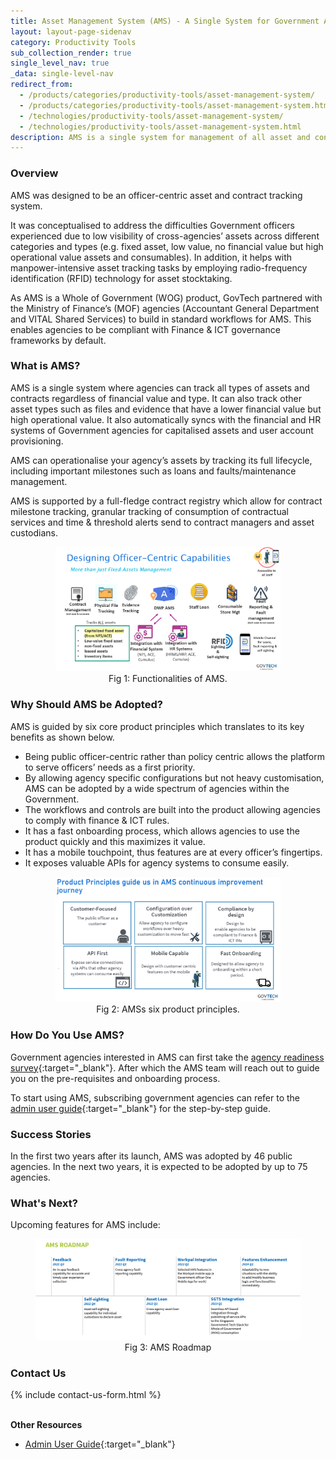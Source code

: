 ```yaml
---
title: Asset Management System (AMS) - A Single System for Government Asset & Contract Management
layout: layout-page-sidenav
category: Productivity Tools
sub_collection_render: true
single_level_nav: true
_data: single-level-nav
redirect_from:
  - /products/categories/productivity-tools/asset-management-system/
  - /products/categories/productivity-tools/asset-management-system.html
  - /technologies/productivity-tools/asset-management-system/
  - /technologies/productivity-tools/asset-management-system.html
description: AMS is a single system for management of all asset and contract types in the Government.
---
```


### Overview

AMS was designed to be an officer-centric asset and contract tracking system.

It was conceptualised to address the difficulties Government officers experienced due to low visibility of cross-agencies’ assets across different categories and types (e.g. fixed asset, low value, no financial value but high operational value assets and consumables). In addition, it helps with manpower-intensive asset tracking tasks by employing radio-frequency identification (RFID) technology for asset stocktaking.

As AMS is a Whole of Government (WOG) product, GovTech partnered with the Ministry of Finance’s (MOF) agencies (Accountant General Department and VITAL Shared Services) to build in standard workflows for AMS. This enables agencies to be compliant with Finance & ICT governance frameworks by default.

### What is AMS?

AMS is a single system where agencies can track all types of assets and contracts regardless of financial value and type. It can also track other asset types such as files and evidence that have a lower financial value but high operational value. It also automatically syncs with the financial and HR systems of Government agencies for capitalised assets and user account provisioning.

AMS can operationalise your agency’s assets by tracking its full lifecycle, including important milestones such as loans and faults/maintenance management.

AMS is supported by a full-fledge contract registry which allow for contract milestone tracking, granular tracking of consumption of contractual services and time & threshold alerts send to contract managers and asset custodians.

<figure style="text-align: center">
  <img
    src="/assets/img/ams-overview.png" width="85%" height="85%" 
    alt="Fig 1: Functionalities of AMS."
  />
  <figcaption>Fig 1: Functionalities of AMS.</figcaption>
</figure>
  
### Why Should AMS be Adopted?

AMS is guided by six core product principles which translates to its key benefits as shown below.

- Being public officer-centric rather than policy centric allows the platform to serve officers’ needs as a first priority.
- By allowing agency specific configurations but not heavy customisation, AMS can be adopted by a wide spectrum of agencies within the Government.
- The workflows and controls are built into the product allowing agencies to comply with finance & ICT rules.
- It has a fast onboarding process, which allows agencies to use the product quickly and this maximizes it value.
- It has a mobile touchpoint, thus features are at every officer’s fingertips.
- It exposes valuable APIs for agency systems to consume easily.

<figure style="text-align: center">
  <img
    src="/assets/img/ams-principles.png" width="85%" height="85%" 
    alt="Fig 2: AMSs six product principles."
  />
  <figcaption>Fig 2: AMSs six product principles.</figcaption>
</figure>

### How Do You Use AMS?

Government agencies interested in AMS can first take the [agency readiness survey](https://go.gov.sg/amsreadysurvey){:target="\_blank"}. After which the AMS team will reach out to guide you on the pre-requisites and onboarding process.

To start using AMS, subscribing government agencies can refer to the [admin user guide](https://docs.developer.gov.sg/docs/admin-user-guide/#/){:target="\_blank"} for the step-by-step guide.

### Success Stories

In the first two years after its launch, AMS was adopted by 46 public agencies. In the next two years, it is expected to be adopted by up to 75 agencies.

### What's Next?

Upcoming features for AMS include:

<figure style="text-align: center">
  <img
    src="/assets/img/ams-roadmap.png" alt="Fig 3: AMS Roadmap"
  />
  <figcaption>Fig 3: AMS Roadmap</figcaption>
</figure>

### Contact Us

{% include contact-us-form.html %}

<br/>**Other Resources**

- [Admin User Guide](https://docs.developer.gov.sg/docs/admin-user-guide/#/){:target="\_blank"}
